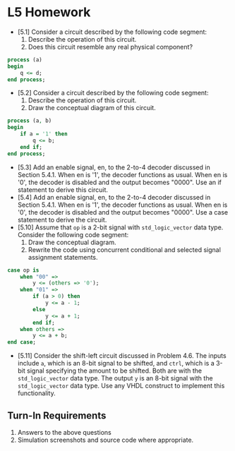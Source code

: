 # L5 Homework
- [5.1] Consider a circuit described by the following code segment:
  1. Describe the operation of this circuit.
  2. Does this circuit resemble any real physical component?

```vhdl
process (a)
begin
	q <= d;
end process;
```

- [5.2] Consider a circuit described by the following code segment:
  1. Describe the operation of this circuit.
  2. Draw the conceptual diagram of this circuit.

```vhdl
process (a, b)
begin
	if a = '1' then
		q <= b;
	end if;
end process;
```

- [5.3] Add an enable signal, en, to the 2-to-4 decoder discussed in Section 5.4.1.  When en is '1', the decoder functions as usual.  When en is '0', the decoder is disabled and the output becomes "0000".  Use an if statement to derive this circuit.
- [5.4] Add an enable signal, en, to the 2-to-4 decoder discussed in Section 5.4.1.  When en is '1', the decoder functions as usual.  When en is '0', the decoder is disabled and the output becomes "0000".  Use a case statement to derive the circuit.
- [5.10] Assume that `op` is a 2-bit signal with `std_logic_vector` data type.  Consider the following code segment:
  1. Draw the conceptual diagram.
  2. Rewrite the code using concurrent conditional and selected signal assignment statements.

```vhdl
case op is
	when "00" =>
		y <= (others => '0');
	when "01" =>
		if (a > 0) then
			y <= a - 1;
		else
			y <= a + 1;
		end if;
	when others =>
		y <= a + b;
end case;
```

- [5.11] Consider the shift-left circuit discussed in Problem 4.6.  The inputs include `a`, which is an 8-bit signal to be shifted, and `ctrl`, which is a 3-bit signal specifying the amount to be shifted.  Both are with the `std_logic_vector` data type.  The output `y` is an 8-bit signal with the `std_logic_vector` data type.  Use any VHDL construct to implement this functionality.

## Turn-In Requirements

1. Answers to the above questions
2. Simulation screenshots and source code where appropriate.
